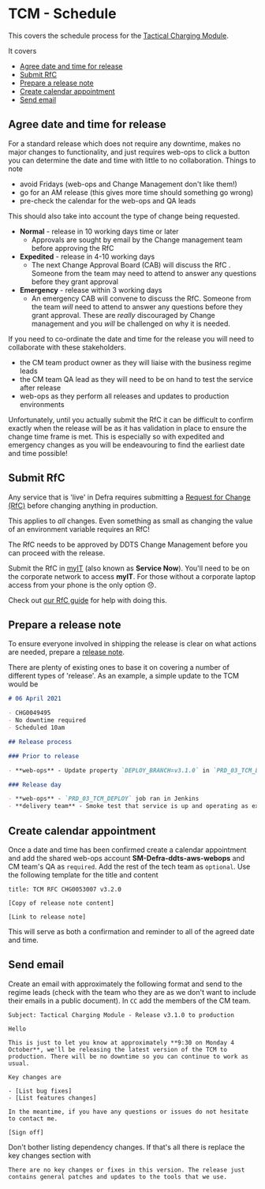 # TCM - Schedule

This covers the schedule process for the [Tactical Charging Module](https://github.com/DEFRA/sroc-tcm-admin).

It covers

- [Agree date and time for release](#agree-date-and-time-for-release)
- [Submit RfC](#submit-rfc)
- [Prepare a release note](#prepare-a-release-note)
- [Create calendar appointment](#create-calendar-appointment)
- [Send email](#send-email)

## Agree date and time for release

For a standard release which does not require any downtime, makes no major changes to functionality, and just requires web-ops to click a button you can determine the date and time with little to no collaboration. Things to note

- avoid Fridays (web-ops and Change Management don't like them!)
- go for an AM release (this gives more time should something go wrong)
- pre-check the calendar for the web-ops and QA leads

This should also take into account the type of change being requested.

- **Normal** - release in 10 working days time or later
  - Approvals are sought by email by the Change management team before approving the RfC
- **Expedited** - release in 4-10 working days
  - The next Change Approval Board (CAB) will discuss the RfC . Someone from the team may need to attend to answer any questions before they grant approval
- **Emergency** - release within 3 working days
  - An emergency CAB will convene to discuss the RfC. Someone from the team *will* need to attend to answer any questions before they grant approval. These are _really_ discouraged by Change management and you _will_ be challenged on why it is needed.

If you need to co-ordinate the date and time for the release you will need to collaborate with these stakeholders.

- the CM team product owner as they will liaise with the business regime leads
- the CM team QA lead as they will need to be on hand to test the service after release
- web-ops as they perform all releases and updates to production environments

Unfortunately, until you actually submit the RfC it can be difficult to confirm exactly when the release will be as it has validation in place to ensure the change time frame is met. This is especially so with expedited and emergency changes as you will be endeavouring to find the earliest date and time possible!

## Submit RfC

Any service that is 'live' in Defra requires submitting a [Request for Change (RfC)](https://wiki.en.it-processmaps.com/index.php/Checklist_Request_for_Change_RFC) before changing anything in production.

This applies to _all_ changes. Even something as small as changing the value of an environment variable requires an RfC!

The RfC needs to be approved by DDTS Change Management before you can proceed with the release.

Submit the RfC in [myIT](https://defra.service-now.com) (also known as **Service Now**). You'll need to be on the corporate network to access **myIT**. For those without a corporate laptop access from your phone is the only option 😞.

Check out [our RfC guide](/rfc/README.md) for help with doing this.

## Prepare a release note

To ensure everyone involved in shipping the release is clear on what actions are needed, prepare a [release note](https://gitlab-dev.aws-int.defra.cloud/open/release-notes).

There are plenty of existing ones to base it on covering a number of different types of 'release'. As an example, a simple update to the TCM would be

```markdown
# 06 April 2021

- CHG0049495
- No downtime required
- Scheduled 10am

## Release process

### Prior to release

- **web-ops** - Update property `DEPLOY_BRANCH=v3.1.0` in `PRD_03_TCM_DEPLOY` job in Jenkins

### Release day

- **web-ops** - `PRD_03_TCM_DEPLOY` job ran in Jenkins
- **delivery team** - Smoke test that service is up and operating as expected
```

## Create calendar appointment

Once a date and time has been confirmed create a calendar appointment and add the shared web-ops account **SM-Defra-ddts-aws-webops** and CM team's QA as `required`. Add the rest of the tech team as `optional`. Use the following template for the title and content

```text
title: TCM RFC CHG0053007 v3.2.0

[Copy of release note content]

[Link to release note]
```

This will serve as both a confirmation and reminder to all of the agreed date and time.

## Send email

Create an email with approximately the following format and send to the regime leads (check with the team who they are as we don't want to include their emails in a public document). In `CC` add the members of the CM team.

```text
Subject: Tactical Charging Module - Release v3.1.0 to production

Hello

This is just to let you know at approximately **9:30 on Monday 4 October**, we'll be releasing the latest version of the TCM to production. There will be no downtime so you can continue to work as usual.

Key changes are

- [List bug fixes]
- [List features changes]

In the meantime, if you have any questions or issues do not hesitate to contact me.

[Sign off]
```

Don't bother listing dependency changes. If that's all there is replace the key changes section with

```text
There are no key changes or fixes in this version. The release just contains general patches and updates to the tools that we use.
```
